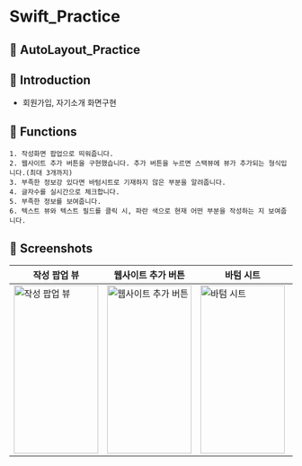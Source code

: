 # Swift_Practice

## 🍎 AutoLayout_Practice

## 🤝 Introduction
- 회원가입, 자기소개 화면구현

## 🧩 Functions
```
1. 작성화면 팝업으로 띄워줍니다.
2. 웹사이트 추가 버튼을 구현했습니다. 추가 버튼을 누르면 스택뷰에 뷰가 추가되는 형식입니다.(최대 3개까지)
3. 부족한 정보강 있다면 바텀시트로 기재하지 않은 부분을 알려줍니다.
4. 글자수를 실시간으로 체크합니다.
5. 부족한 정보를 보여줍니다.
6. 텍스트 뷰와 텍스트 필드를 클릭 시, 파란 색으로 현재 어떤 부분을 작성하는 지 보여줍니다.
```

## 📸 Screenshots
|작성 팝업 뷰|웹사이트 추가 버튼|바텀 시트|글자수 체크|바텀 시트2|
|---|---|---|---|---|
|<img width="150" height="300" alt="작성 팝업 뷰" src="https://github.com/JeeeeSangRyul/Swift_Practice/assets/98386841/e5ae38d9-c547-45ac-b123-ac8ca52a7775">|<img width="150" height="300" alt="웹사이트 추가 버튼" src="https://github.com/JeeeeSangRyul/Swift_Practice/assets/98386841/160d0caa-7aaf-421d-b8a2-bc20691dd760">|<img width="150" height="300" alt="바텀 시트" src="https://github.com/JeeeeSangRyul/Swift_Practice/assets/98386841/8b1ac680-124b-4822-a329-e1a408b2bf7a">|<img width="150" height="300" alt="글자수 체크" src="https://github.com/JeeeeSangRyul/Swift_Practice/assets/98386841/dc299717-81bf-4ef4-ac0a-0d53ff5136fb">|<img width="150" height="300" alt="바텀 시트2" src="https://github.com/JeeeeSangRyul/Swift_Practice/assets/98386841/843d89e8-ae2a-45f5-b382-a92b0afa0381">|

